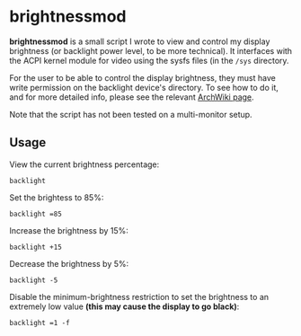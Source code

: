 # brightnessmod

**brightnessmod** is a small script I wrote to view and control my display
brightness (or backlight power level, to be more technical). It interfaces
with the ACPI kernel module for video using the sysfs files (in the `/sys`
directory.

For the user to be able to control the display brightness, they must have
write permission on the backlight device's directory. To see how to do it,
and for more detailed info, please see the relevant [ArchWiki page][1].

Note that the script has not been tested on a multi-monitor setup.

## Usage

View the current brightness percentage:

`backlight`

Set the brightess to 85%:

`backlight =85`

Increase the brightness by 15%:

`backlight +15`

Decrease the brightness by 5%:

`backlight -5`

Disable the minimum-brightness restriction to set the brightness to an
extremely low value **(this may cause the display to go black)**:

`backlight =1 -f`

[1]: https://wiki.archlinux.org/index.php/Backlight#ACPI
